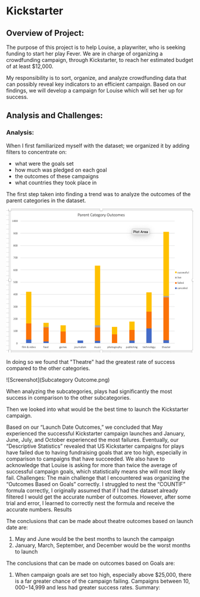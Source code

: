 # Kickstarter

## Overview of Project:

The purpose of this project is to help Louise, a playwriter, who is seeking funding to start her play Fever. We are in charge of organizing a crowdfunding campaign, through Kickstarter, to reach her estimated budget of at least $12,000.

My responsibility is to sort, organize, and analyze crowdfunding data that can possibly reveal key indicators to an efficient campaign. Based on our findings, we will develop a campaign for Louise which will set her up for success.

## Analysis and Challenges:

### Analysis:
  
When I first familiarized myself with the dataset; we organized it by adding filters to concentrate on:

*	what were the goals set 
*	how much was pledged on each goal
*	 the outcomes of these campaigns 
*	what countries they took place in

The first step taken into finding a trend was to analyze the outcomes of the parent categories in the dataset.

![Screenshot](Parent_Category_Outcomes.png)

In doing so we found that "Theatre" had the greatest rate of success compared to the other categories.

![Screenshot](Subcategory Outcome.png)

When analyzing the subcategories, plays had significantly the most success in comparison to the other subcategories.
 
Then we looked into what would be the best time to launch the Kickstarter campaign.
 
Based on our “Launch Date Outcomes,” we concluded that May experienced the successful Kickstarter campaign launches and January, June, July, and October experienced the most failures.
Eventually, our “Descriptive Statistics” revealed that US Kickstarter campaigns for plays have failed due to having fundraising goals that are too high, especially in comparison to campaigns that have succeeded.
We also have to acknowledge that Louise is asking for more than twice the average of successful campaign goals, which statistically means she will most likely fail.
	Challenges: 
	The main challenge that I encountered was organizing the “Outcomes Based on Goals” correctly. I struggled to nest the “COUNTIF” formula correctly, I originally assumed that if I had the dataset already filtered I would get the accurate number of outcomes. However, after some trial and error, I learned to correctly nest the formula and receive the accurate numbers.
Results
 
The conclusions that can be made about theatre outcomes based on launch date are:
1.	May and June would be the best months to launch the campaign
2.	January, March, September, and December would be the worst months to launch

 
The conclusions that can be made on outcomes based on Goals are:
1.	When campaign goals are set too high, especially above $25,000, there is a far greater chance of the campaign failing. Campaigns between $10,000-$14,999 and less had greater success rates.
Summary:

